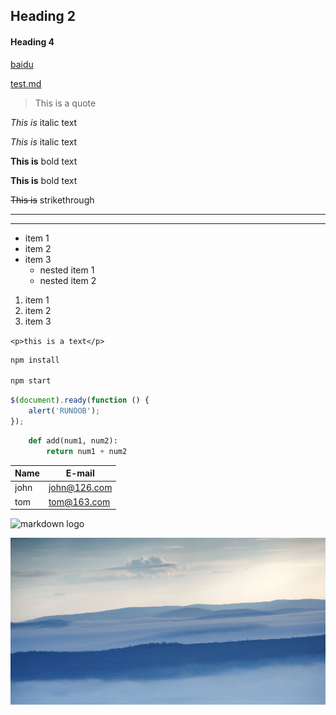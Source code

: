 <!-- Headings -->
## Heading 2
#### Heading 4

<!-- link -->
[baidu](http://www/baidu.com)

[test.md](test.md
)
<!-- block quote -->

> This is a quote

<!-- italic -->
*This is* italic text

_This is_ italic text

<!-- bold -->
**This is** bold text

__This is__ bold text

<!-- strikethrough  -->
~~This is~~ strikethrough

<!-- horizontal rule  -->
___

---

<!-- UL -->
* item 1
* item 2
* item 3
    * nested item 1
    * nested item 2

<!-- OL -->
1. item 1
1. item 2
1. item 3

<!-- code block -->
`<p>this is a text</p>`

```bash
npm install

npm start
```

```javascript
$(document).ready(function () {
    alert('RUNOOB');
});
```

```python
    def add(num1, num2): 
        return num1 + num2
```
<!-- table -->
| Name | E-mail       |
| ---- | ------------ |
| john | john@126.com |
| tom  | tom@163.com  |

<!-- image -->
![markdown logo](https://markdown-here.com/img/icon256.png)

![local img](pic.jpg)
